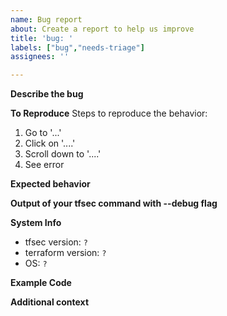 ```yaml
---
name: Bug report
about: Create a report to help us improve
title: 'bug: '
labels: ["bug","needs-triage"]
assignees: ''

---
```


**Describe the bug**
<!-- A clear and concise description of what the bug is. -->

**To Reproduce**
Steps to reproduce the behavior:
1. Go to '...'
2. Click on '....'
3. Scroll down to '....'
4. See error

**Expected behavior**
<!-- A clear and concise description of what you expected to happen. -->

**Output of your tfsec command with --debug flag**
<!-- If applicable, add screenshots/output to help explain your problem. Remove sensitive info first! -->

**System Info**
<!-- complete the following -->
 - tfsec version: `?`
 - terraform version: `?`
 - OS: `?`

**Example Code**
<!-- a minimal terraform example which will help us reproduce the issue (remove anything sensitive first!) -->

**Additional context**
<!-- Add any other context about the problem here. -->
